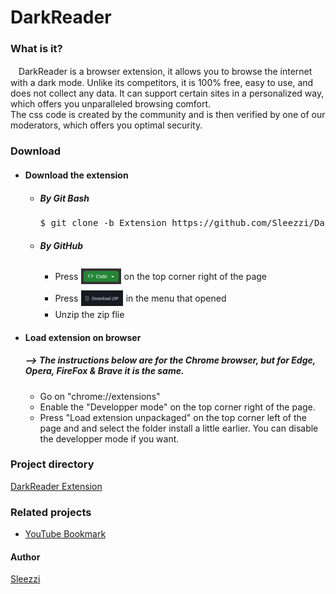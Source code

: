 <h1>DarkReader</h1>
<section id="descrption">
    <h3>What is it?</h3>
    <p>ㅤDarkReader is a browser extension, it allows you to browse the internet with a dark mode. Unlike its competitors, it is 100% free, easy to use, and does not collect any data. It can support certain sites in a personalized way, which offers you unparalleled browsing comfort.<br>The css code is created by the community and is then verified by one of our moderators, which offers you optimal security.</p>
</section>
<section id="Download">
    <h3>Download</h3>
    <ul>
        <li><h4>Download the extension</h4></li>
        <ul>
            <li><h5>By Git Bash</h5></li>
            <pre>$ git clone -b Extension https://github.com/Sleezzi/DarkReader.git</pre>
            <li><h5>By GitHub</h5></li>
            <ul>
                <li>
                    <label style="display: flex; align-items: center;">Press <img style="margin: 5px; height: 25px;" src="/img/readme/codeButton.png"> on the top corner right of the page</label>
                </li>
                <li>
                    <label style="display: flex; align-items: center;">Press <img style="margin: 5px; height: 25px;" src="/img/readme/downloadZIP.png"> 
                    in the menu that opened</label>
                </li>
                <li>Unzip the zip flie</li>
            </ul>    
        </ul>
    <li><h4>Load extension on browser</h4></li>
    <h5>--> The instructions below are for the Chrome browser, but for Edge, Opera, FireFox & Brave it is the same.</h5>
    <ul>
        <li>Go on "chrome://extensions"</li>
        <li>
            <label style="display: flex; align-items: center;">Enable the "Developper mode" on the top corner right of the page.</label>
        </li>
        <li>
            <label style="display: flex; align-items: center;">Press "Load extension unpackaged" on the top corner left of the page and and select the folder install a little earlier. You can disable the developper mode if you want.</label>
        </li>
    </ul>
</section>
<section id="projectDirectory">
    <h3>Project directory</h3>
    <a href="https://github.com/Sleezzi/DarkReader/tree/Extension" class="DarkReaderExtension">DarkReader Extension</a>
</section>
<section id="realatedProjects">
    <h3>Related projects</h3>
    <ul>
        <li><a href="https://github.com/Sleezzi/YouTubeBookmarkExtension" target="_blank" rel="noopener noreferrer">YouTube Bookmark</a></li>
    </ul>
</section>
<section id="author">
    <h4>Author</h4>
    <a href="https://github.com/Sleezzi" class="Sleezzi" target="_blank">Sleezzi</a>
</section>